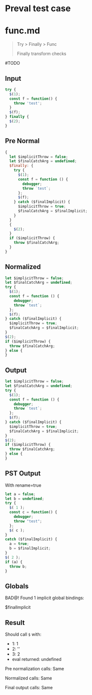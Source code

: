 # Preval test case

# func.md

> Try > Finally > Func
>
> Finally transform checks

#TODO

## Input

`````js filename=intro
try {
  $(1);
  const f = function() {
    throw 'test';
  }
  $(f);
} finally {
  $(2);
}
`````

## Pre Normal

`````js filename=intro
{
  let $implicitThrow = false;
  let $finalCatchArg = undefined;
  $finally: {
    try {
      $(1);
      const f = function () {
        debugger;
        throw `test`;
      };
      $(f);
    } catch ($finalImplicit) {
      $implicitThrow = true;
      $finalCatchArg = $finalImplicit;
    }
  }
  {
    $(2);
  }
  if ($implicitThrow) {
    throw $finalCatchArg;
  }
}
`````

## Normalized

`````js filename=intro
let $implicitThrow = false;
let $finalCatchArg = undefined;
try {
  $(1);
  const f = function () {
    debugger;
    throw `test`;
  };
  $(f);
} catch ($finalImplicit) {
  $implicitThrow = true;
  $finalCatchArg = $finalImplicit;
}
$(2);
if ($implicitThrow) {
  throw $finalCatchArg;
} else {
}
`````

## Output

`````js filename=intro
let $implicitThrow = false;
let $finalCatchArg = undefined;
try {
  $(1);
  const f = function () {
    debugger;
    throw `test`;
  };
  $(f);
} catch ($finalImplicit) {
  $implicitThrow = true;
  $finalCatchArg = $finalImplicit;
}
$(2);
if ($implicitThrow) {
  throw $finalCatchArg;
} else {
}
`````

## PST Output

With rename=true

`````js filename=intro
let a = false;
let b = undefined;
try {
  $( 1 );
  const c = function() {
    debugger;
    throw "test";
  };
  $( c );
}
catch ($finalImplicit) {
  a = true;
  b = $finalImplicit;
}
$( 2 );
if (a) {
  throw b;
}
`````

## Globals

BAD@! Found 1 implicit global bindings:

$finalImplicit

## Result

Should call `$` with:
 - 1: 1
 - 2: '<function>'
 - 3: 2
 - eval returned: undefined

Pre normalization calls: Same

Normalized calls: Same

Final output calls: Same
